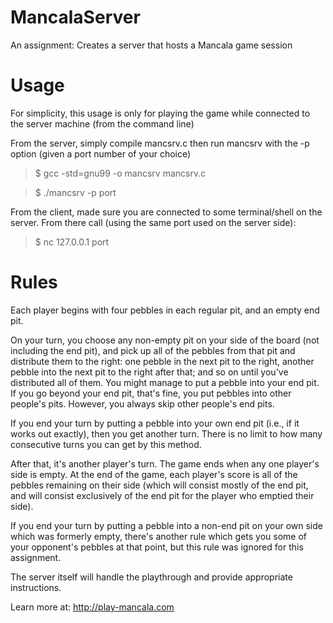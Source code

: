 # MancalaServer
An assignment: Creates a server that hosts a Mancala game session

# Usage
For simplicity, this usage is only for playing the game while connected to the server machine (from the command line)

From the server, simply compile mancsrv.c then run mancsrv with the -p option (given a port number of your choice)

>$ gcc -std=gnu99 -o mancsrv mancsrv.c

>$ ./mancsrv -p port

From the client, made sure you are connected to some terminal/shell on the server. From there call (using the same port used on the server side):

>$ nc 127.0.0.1 port

# Rules
Each player begins with four pebbles in each regular pit, and an empty end pit.

On your turn, you choose any non-empty pit on your side of the board (not including the end pit), and pick up all of the pebbles from that pit and distribute them to the right: one pebble in the next pit to the right, another pebble into the next pit to the right after that; and so on until you've distributed all of them. You might manage to put a pebble into your end pit. If you go beyond your end pit, that's fine, you put pebbles into other people's pits. However, you always skip other people's end pits.

If you end your turn by putting a pebble into your own end pit (i.e., if it works out exactly), then you get another turn. There is no limit to how many consecutive turns you can get by this method.

After that, it's another player's turn. The game ends when any one player's side is empty. At the end of the game, each player's score is all of the pebbles remaining on their side (which will consist mostly of the end pit, and will consist exclusively of the end pit for the player who emptied their side).

If you end your turn by putting a pebble into a non-end pit on your own side which was formerly empty, there's another rule which gets you some of your opponent's pebbles at that point, but this rule was ignored for this assignment.

The server itself will handle the playthrough and provide appropriate instructions.

Learn more at: http://play-mancala.com
